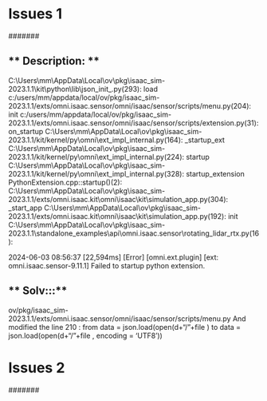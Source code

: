 
# Issues 1
#######

## ** Description: ** 

C:\Users\mm\AppData\Local\ov\pkg\isaac_sim-2023.1.1\kit\python\lib\json_init_.py(293): load
c:/users/mm/appdata/local/ov/pkg/isaac_sim-2023.1.1/exts/omni.isaac.sensor/omni/isaac/sensor/scripts/menu.py(204): init
c:/users/mm/appdata/local/ov/pkg/isaac_sim-2023.1.1/exts/omni.isaac.sensor/omni/isaac/sensor/scripts/extension.py(31): on_startup
C:\Users\mm\AppData\Local\ov\pkg\isaac_sim-2023.1.1/kit/kernel/py\omni\ext_impl_internal.py(164): _startup_ext
C:\Users\mm\AppData\Local\ov\pkg\isaac_sim-2023.1.1/kit/kernel/py\omni\ext_impl_internal.py(224): startup
C:\Users\mm\AppData\Local\ov\pkg\isaac_sim-2023.1.1/kit/kernel/py\omni\ext_impl_internal.py(328): startup_extension
PythonExtension.cpp::startup()(2):
C:\Users\mm\AppData\Local\ov\pkg\isaac_sim-2023.1.1/exts/omni.isaac.kit\omni\isaac\kit\simulation_app.py(304): _start_app
C:\Users\mm\AppData\Local\ov\pkg\isaac_sim-2023.1.1/exts/omni.isaac.kit\omni\isaac\kit\simulation_app.py(192): init
C:\Users\mm\AppData\Local\ov\pkg\isaac_sim-2023.1.1\standalone_examples\api\omni.isaac.sensor\rotating_lidar_rtx.py(16):

2024-06-03 08:56:37 [22,594ms] [Error] [omni.ext.plugin] [ext: omni.isaac.sensor-9.11.1] Failed to startup python extension.


## ** Solv:::**

ov/pkg/isaac_sim-2023.1.1/exts/omni.isaac.sensor/omni/isaac/sensor/scripts/menu.py
And modified the line 210 :
from
data = json.load(open(d+“/”+file )
to
data = json.load(open(d+“/”+file , encoding = ‘UTF8’))

# Issues 2
#######

